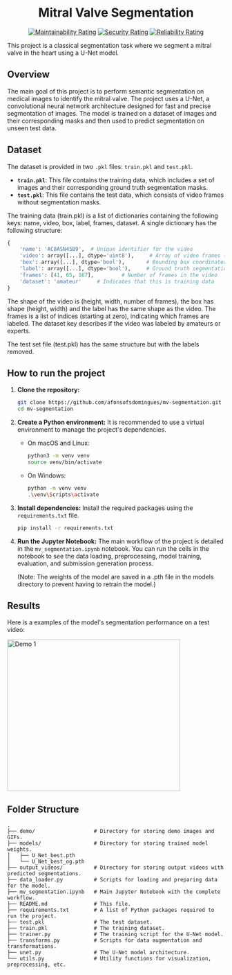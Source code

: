 <div align="center">
  
# Mitral Valve Segmentation

[![Maintainability Rating](https://sonarcloud.io/api/project_badges/measure?project=afonsofsdomingues_mv-segmentation&metric=sqale_rating)](https://sonarcloud.io/summary/new_code?id=afonsofsdomingues_mv-segmentation)
[![Security Rating](https://sonarcloud.io/api/project_badges/measure?project=afonsofsdomingues_mv-segmentation&metric=security_rating)](https://sonarcloud.io/summary/new_code?id=afonsofsdomingues_mv-segmentation)
[![Reliability Rating](https://sonarcloud.io/api/project_badges/measure?project=afonsofsdomingues_mv-segmentation&metric=reliability_rating)](https://sonarcloud.io/summary/new_code?id=afonsofsdomingues_mv-segmentation)

</div>

This project is a classical segmentation task where we segment a mitral valve in the heart using a U-Net model.

## Overview

The main goal of this project is to perform semantic segmentation on medical images to identify the mitral valve. The project uses a U-Net, a convolutional neural network architecture designed for fast and precise segmentation of images. The model is trained on a dataset of images and their corresponding masks and then used to predict segmentation on unseen test data.

## Dataset

The dataset is provided in two `.pkl` files: `train.pkl` and `test.pkl`.

- **`train.pkl`**: This file contains the training data, which includes a set of images and their corresponding ground truth segmentation masks.
- **`test.pkl`**: This file contains the test data, which consists of video frames without segmentation masks.

The training data (train.pkl) is a list of dictionaries containing the following keys: name, video, box, label, frames, dataset. A single dictionary has the following structure:

```python
{
    'name': 'AC8ASN45B9',  # Unique identifier for the video
    'video': array([...], dtype='uint8'),     # Array of video frames (grayscale images)
    'box': array([...], dtype='bool'),       # Bounding box coordinates for the mitral valve in each frame
    'label': array([...], dtype='bool'),     # Ground truth segmentation masks for the mitral valve
    'frames': [41, 65, 167],         # Number of frames in the video
    'dataset': 'amateur'     # Indicates that this is training data
}
```

The shape of the video is (height, width, number of frames), the box has shape (height, width) and the label has the same shape as the video. The frames is a list of indices (starting at zero), indicating which frames are labeled. The dataset key describes if the video was labeled by amateurs or experts.

The test set file (test.pkl) has the same structure but with the labels removed.

## How to run the project

1.  **Clone the repository:**

    ```bash
    git clone https://github.com/afonsofsdomingues/mv-segmentation.git
    cd mv-segmentation
    ```

2.  **Create a Python environment:**
    It is recommended to use a virtual environment to manage the project's dependencies.

    - On macOS and Linux:
      ```bash
      python3 -m venv venv
      source venv/bin/activate
      ```
    - On Windows:
      ```bash
      python -m venv venv
      .\venv\Scripts\activate
      ```

3.  **Install dependencies:**
    Install the required packages using the `requirements.txt` file.

    ```bash
    pip install -r requirements.txt
    ```

4.  **Run the Jupyter Notebook:**
    The main workflow of the project is detailed in the `mv_segmentation.ipynb` notebook. You can run the cells in the notebook to see the data loading, preprocessing, model training, evaluation, and submission generation process.

    (Note: The weights of the model are saved in a .pth file in the models directory to prevent having to retrain the model.)

## Results

Here is a examples of the model's segmentation performance on a test video:

<img src="demo/demo_segmentation_1.gif" alt="Demo 1" width="400" height="350">
<!-- <img src="demo/demo_segmentation_2.gif" alt="Demo 2" width="400" height="350"> -->
<!-- <img src="demo/demo_segmentation_3.gif" alt="Demo 3" width="400" height="350"> -->

## Folder Structure

```
.
├── demo/                   # Directory for storing demo images and GIFs.
├── models/                 # Directory for storing trained model weights.
│   ├── U_Net_best.pth
│   └── U_Net_best_og.pth
├── output_videos/          # Directory for storing output videos with predicted segmentations.
├── data_loader.py          # Scripts for loading and preparing data for the model.
├── mv_segmentation.ipynb   # Main Jupyter Notebook with the complete workflow.
├── README.md               # This file.
├── requirements.txt        # A list of Python packages required to run the project.
├── test.pkl                # The test dataset.
├── train.pkl               # The training dataset.
├── trainer.py              # The training script for the U-Net model.
├── transforms.py           # Scripts for data augmentation and transformations.
├── unet.py                 # The U-Net model architecture.
└── utils.py                # Utility functions for visualization, preprocessing, etc.
```
